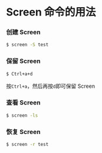# Screen 命令的用法

### 创建 Screen
```bash
$ screen -S test
```
### 保留 Screen
```bash
$ Ctrl+a+d
```
按`Ctrl+a`，然后再按`d`即可保留 Screen
### 查看 Screen
```bash
$ screen -ls
```
### 恢复 Screen
```bash
$ screen -r test
```
